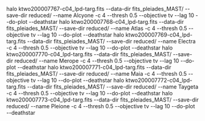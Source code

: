 halo ktwo200007767-c04_lpd-targ.fits --data-dir fits_pleiades_MAST/ --save-dir reduced/ --name Alcyone -c 4 --thresh 0.5 --objective tv --lag 10 --do-plot --deathstar
halo ktwo200007768-c04_lpd-targ.fits --data-dir fits_pleiades_MAST/ --save-dir reduced/ --name Atlas -c 4 --thresh 0.5 --objective tv --lag 10 --do-plot --deathstar
halo ktwo200007769-c04_lpd-targ.fits --data-dir fits_pleiades_MAST/ --save-dir reduced/ --name Electra -c 4 --thresh 0.5 --objective tv --lag 10 --do-plot --deathstar
halo ktwo200007770-c04_lpd-targ.fits --data-dir fits_pleiades_MAST/ --save-dir reduced/ --name Merope -c 4 --thresh 0.5 --objective tv --lag 10 --do-plot --deathstar
halo ktwo200007771-c04_lpd-targ.fits --data-dir fits_pleiades_MAST/ --save-dir reduced/ --name Maia -c 4 --thresh 0.5 --objective tv --lag 10 --do-plot --deathstar
halo ktwo200007772-c04_lpd-targ.fits --data-dir fits_pleiades_MAST/ --save-dir reduced/ --name Taygeta -c 4 --thresh 0.5 --objective tv --lag 10 --do-plot --deathstar
halo ktwo200007773-c04_lpd-targ.fits --data-dir fits_pleiades_MAST/ --save-dir reduced/ --name Pleione -c 4 --thresh 0.5 --objective tv --lag 10 --do-plot --deathstar
